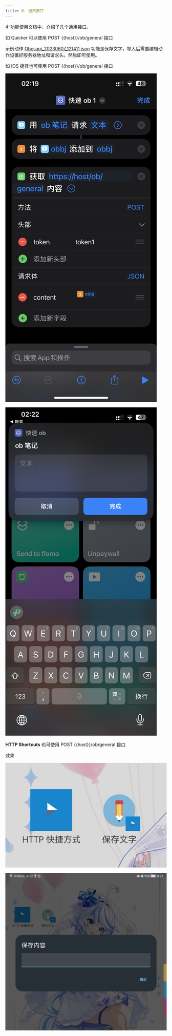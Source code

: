 ```yaml
---
title: 6. 通用接口
---
```


4-功能使用文档中，介绍了几个通用接口。

如 Quicker 可以使用  POST {{host}}/ob/general 接口

示例动作 [Obcsapi_20230607_121411.json](https://gitee.com/kkbt/obcsapi-go/blob/master/obcsapi-docs/docs/json/Obcsapi_20230607_121411.json) 功能是保存文字，导入后需要编辑动作设置好服务器地址和请求头。然后即可使用。


如 IOS 捷径也可使用 POST {{host}}/ob/general 接口

![](../../images/IMG_5471_recompress.jpg)

![](../../images/IMG_5472_recompress.jpg)


**HTTP Shortcuts** 也可使用 POST {{host}}/ob/general 接口

效果

![](../../images/kkbt_Screenshot_20231209_083654.jpg)

![](../../images/kkbt_Screenshot_20231209_083706.jpg)